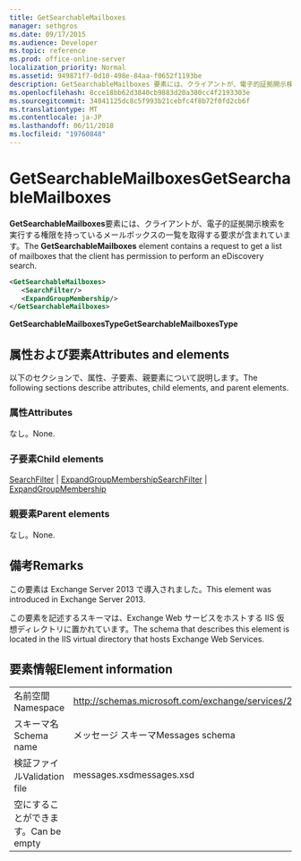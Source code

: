 ```yaml
---
title: GetSearchableMailboxes
manager: sethgros
ms.date: 09/17/2015
ms.audience: Developer
ms.topic: reference
ms.prod: office-online-server
localization_priority: Normal
ms.assetid: 949871f7-0d10-498e-84aa-f0652f1193be
description: GetSearchableMailboxes 要素には、クライアントが、電子的証拠開示検索を実行する権限を持っているメールボックスの一覧を取得する要求が含まれています。
ms.openlocfilehash: 8cce18bb62d3840cb9883d20a380cc4f2193303e
ms.sourcegitcommit: 34041125dc8c5f993b21cebfc4f8b72f0fd2cb6f
ms.translationtype: MT
ms.contentlocale: ja-JP
ms.lasthandoff: 06/11/2018
ms.locfileid: "19760848"
---
```

# <a name="getsearchablemailboxes"></a><span data-ttu-id="ff902-103">GetSearchableMailboxes</span><span class="sxs-lookup"><span data-stu-id="ff902-103">GetSearchableMailboxes</span></span>

<span data-ttu-id="ff902-104">**GetSearchableMailboxes**要素には、クライアントが、電子的証拠開示検索を実行する権限を持っているメールボックスの一覧を取得する要求が含まれています。</span><span class="sxs-lookup"><span data-stu-id="ff902-104">The **GetSearchableMailboxes** element contains a request to get a list of mailboxes that the client has permission to perform an eDiscovery search.</span></span> 
  
```XML
<GetSearchableMailboxes>
   <SearchFilter/>
   <ExpandGroupMembership/>
</GetSearchableMailboxes>
```

 <span data-ttu-id="ff902-105">**GetSearchableMailboxesType**</span><span class="sxs-lookup"><span data-stu-id="ff902-105">**GetSearchableMailboxesType**</span></span>
## <a name="attributes-and-elements"></a><span data-ttu-id="ff902-106">属性および要素</span><span class="sxs-lookup"><span data-stu-id="ff902-106">Attributes and elements</span></span>

<span data-ttu-id="ff902-107">以下のセクションで、属性、子要素、親要素について説明します。</span><span class="sxs-lookup"><span data-stu-id="ff902-107">The following sections describe attributes, child elements, and parent elements.</span></span>
  
### <a name="attributes"></a><span data-ttu-id="ff902-108">属性</span><span class="sxs-lookup"><span data-stu-id="ff902-108">Attributes</span></span>

<span data-ttu-id="ff902-109">なし。</span><span class="sxs-lookup"><span data-stu-id="ff902-109">None.</span></span>
  
### <a name="child-elements"></a><span data-ttu-id="ff902-110">子要素</span><span class="sxs-lookup"><span data-stu-id="ff902-110">Child elements</span></span>

<span data-ttu-id="ff902-111">[SearchFilter](searchfilter.md) | [ExpandGroupMembership](expandgroupmembership.md)</span><span class="sxs-lookup"><span data-stu-id="ff902-111">[SearchFilter](searchfilter.md) | [ExpandGroupMembership](expandgroupmembership.md)</span></span>
  
### <a name="parent-elements"></a><span data-ttu-id="ff902-112">親要素</span><span class="sxs-lookup"><span data-stu-id="ff902-112">Parent elements</span></span>

<span data-ttu-id="ff902-113">なし。</span><span class="sxs-lookup"><span data-stu-id="ff902-113">None.</span></span>
  
## <a name="remarks"></a><span data-ttu-id="ff902-114">備考</span><span class="sxs-lookup"><span data-stu-id="ff902-114">Remarks</span></span>

<span data-ttu-id="ff902-115">この要素は Exchange Server 2013 で導入されました。</span><span class="sxs-lookup"><span data-stu-id="ff902-115">This element was introduced in Exchange Server 2013.</span></span>
  
<span data-ttu-id="ff902-116">この要素を記述するスキーマは、Exchange Web サービスをホストする IIS 仮想ディレクトリに置かれています。</span><span class="sxs-lookup"><span data-stu-id="ff902-116">The schema that describes this element is located in the IIS virtual directory that hosts Exchange Web Services.</span></span>
  
## <a name="element-information"></a><span data-ttu-id="ff902-117">要素情報</span><span class="sxs-lookup"><span data-stu-id="ff902-117">Element information</span></span>

|||
|:-----|:-----|
|<span data-ttu-id="ff902-118">名前空間</span><span class="sxs-lookup"><span data-stu-id="ff902-118">Namespace</span></span>  <br/> |http://schemas.microsoft.com/exchange/services/2006/messages  <br/> |
|<span data-ttu-id="ff902-119">スキーマ名</span><span class="sxs-lookup"><span data-stu-id="ff902-119">Schema name</span></span>  <br/> |<span data-ttu-id="ff902-120">メッセージ スキーマ</span><span class="sxs-lookup"><span data-stu-id="ff902-120">Messages schema</span></span>  <br/> |
|<span data-ttu-id="ff902-121">検証ファイル</span><span class="sxs-lookup"><span data-stu-id="ff902-121">Validation file</span></span>  <br/> |<span data-ttu-id="ff902-122">messages.xsd</span><span class="sxs-lookup"><span data-stu-id="ff902-122">messages.xsd</span></span>  <br/> |
|<span data-ttu-id="ff902-123">空にすることができます。</span><span class="sxs-lookup"><span data-stu-id="ff902-123">Can be empty</span></span>  <br/> ||
   

